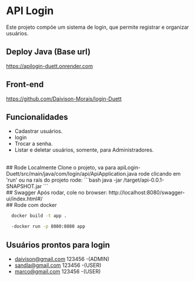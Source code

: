 # API Login

Este projeto compõe um sistema de login, que permite registrar e organizar usuários.
</br>
## Deploy Java (Base url)
https://apilogin-duett.onrender.com

## Front-end
https://github.com/Daivison-Morais/login-Duett

## Funcionalidades

- Cadastrar usuários.
- login
- Trocar a senha.
- Listar e deletar usuários, somente, para Administradores.
</br>
## Rode Localmente
Clone o projeto, va para apiLogin-Duett/src/main/java/com/login/api/ApiApplication.java
rode clicando em 'run'
ou na raís do projeto rode:
```bash
java -jar /target/api-0.0.1-SNAPSHOT.jar
```
</br>
## Swagger
Após rodar, cole no browser:
http://localhost:8080/swagger-ui/index.html#/
</br>
## Rode com docker

```bash
  docker build -t app .
```
```bash
  -docker run -p 8080:8080 app
```

## Usuários prontos para login

- daivison@gmail.com 123456 -(ADMIN)
- sandla@gmail.com 123456  -(USER)
- marco@gmail.com 123456  -(USER)
